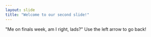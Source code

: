 ```yaml
---
layout: slide
title: "Welcome to our second slide!"
---
```

"Me on finals week, am I right, lads?"
Use the left arrow to go back!
